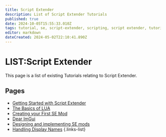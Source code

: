 ```yaml
---
title: Script Extender
description: List of Script Extender Tutorials
published: true
date: 2024-10-05T15:55:33.010Z
tags: tutorial, se, script-extender, scripting, script extender, tutorials
editor: markdown
dateCreated: 2024-05-02T22:10:41.890Z
---
```


# LIST:Script Extender
This page is a list of existing Tutorials relating to Script Extender.

## Pages
- [Getting Started with Script Extender](GettingStarted)
- [The Basics of LUA](the_basics_of_lua)
- [Creating your First SE Mod](creating_your_first_se_mod)
- [Dear ImGui](ImGui-and-You/Dear-ImGui)
- [Designing and implementing SE mods](/Tutorials/ScriptExtender/se-mod-design-and-implementation)
- [Handling Display Names](/Tutorials/ScriptExtender/changing-entity-name)
{.links-list}